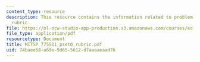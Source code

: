 ```yaml
---
content_type: resource
description: This resource contains the information related to problem set grading
  rubric.
file: https://ol-ocw-studio-app-production.s3.amazonaws.com/courses/ec-711-d-lab-energy-spring-2011/74baee58a69e9d655612d7aaaaeaad76_MITSP_775S11_pset0_rubric.pdf
file_type: application/pdf
resourcetype: Document
title: MITSP_775S11_pset0_rubric.pdf
uid: 74baee58-a69e-9d65-5612-d7aaaaeaad76
---
```

